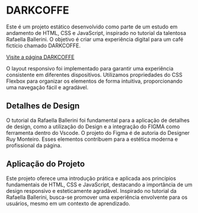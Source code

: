 # DARKCOFFE

Este é um projeto estático desenvolvido como parte de um estudo em andamento de HTML, CSS e JavaScript, inspirado no tutorial da talentosa Rafaella Ballerini. O objetivo é criar uma experiência digital para um café fictício chamado DARKCOFFE.

[Visite a página DARKCOFFE](https://dark-coffe.vercel.app/)

O layout responsivo foi implementado para garantir uma experiência consistente em diferentes dispositivos. Utilizamos propriedades do CSS Flexbox para organizar os elementos de forma intuitiva, proporcionando uma navegação fácil e agradável.

## Detalhes de Design

O tutorial da Rafaella Ballerini foi fundamental para a aplicação de detalhes de design, como a utilização do Design e a integração do FIGMA como ferramenta dentro do Vscode. O projeto do Figma é de autoria do Designer Ruy Monteiro. Esses elementos contribuem para a estética moderna e profissional da página.

## Aplicação do Projeto

Este projeto oferece uma introdução prática e aplicada aos princípios fundamentais de HTML, CSS e JavaScript, destacando a importância de um design responsivo e esteticamente agradável. Inspirado no tutorial da Rafaella Ballerini, busca-se promover uma experiência envolvente para os usuários, mesmo em um contexto de aprendizado.
